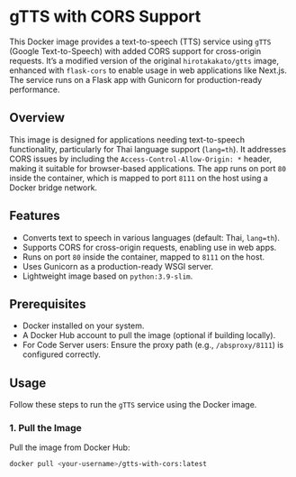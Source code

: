 <!-- @format -->

# gTTS with CORS Support

This Docker image provides a text-to-speech (TTS) service using `gTTS` (Google Text-to-Speech) with added CORS support for cross-origin requests. It’s a modified version of the original `hirotakakato/gtts` image, enhanced with `flask-cors` to enable usage in web applications like Next.js. The service runs on a Flask app with Gunicorn for production-ready performance.

## Overview

This image is designed for applications needing text-to-speech functionality, particularly for Thai language support (`lang=th`). It addresses CORS issues by including the `Access-Control-Allow-Origin: *` header, making it suitable for browser-based applications. The app runs on port `80` inside the container, which is mapped to port `8111` on the host using a Docker bridge network.

## Features

- Converts text to speech in various languages (default: Thai, `lang=th`).
- Supports CORS for cross-origin requests, enabling use in web apps.
- Runs on port `80` inside the container, mapped to `8111` on the host.
- Uses Gunicorn as a production-ready WSGI server.
- Lightweight image based on `python:3.9-slim`.

## Prerequisites

- Docker installed on your system.
- A Docker Hub account to pull the image (optional if building locally).
- For Code Server users: Ensure the proxy path (e.g., `/absproxy/8111`) is configured correctly.

## Usage

Follow these steps to run the `gTTS` service using the Docker image.

### 1. Pull the Image

Pull the image from Docker Hub:

```bash
docker pull <your-username>/gtts-with-cors:latest
```
